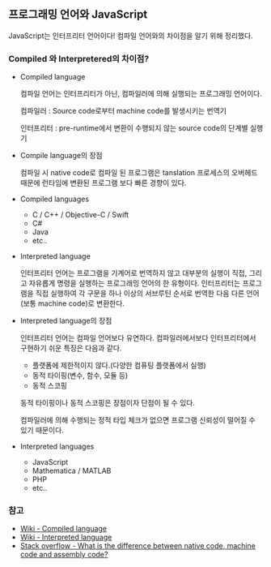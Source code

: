 ## 프로그래밍 언어와 JavaScript

JavaScript는 인터프리터 언어이다! 컴파일 언어와의 차이점을 알기 위해 정리했다.

### Compiled 와 Interpretered의 차이점?

- Compiled language

    컴파일 언어는 인터프리터가 아닌, 컴파일러에 의해 실행되는 프로그래밍 언어이다.

    컴파일러 : Source code로부터 machine code를 발생시키는 번역기

    인터프리터 : pre-runtime에서 변환이 수행되지 않는 source code의 단계별 실행기

- Compile language의 장점

    컴파일 시 native code로 컴파일 된 프로그램은 tanslation 프로세스의 오버헤드 때문에 런타임에 변환된 프로그램 보다 빠른 경향이 있다.

- Compiled languages
    - C / C++ / Objective-C / Swift
    - C#
    - Java
    - etc..

- Interpreted language

    인터프리터 언어는 프로그램을 기계어로 번역하지 않고 대부분의 실행이 직접, 그리고 자유롭게 명령을 실행하는 프로그래밍 언어의 한 유형이다. 인터프리터는 프로그램을 직접 실행하여 각 구문을 하나 이상의 서브루틴 순서로 번역한 다음 다른 언어(보통 machine code)로 변환한다.

- Interpreted language의 장점

    인터프리터 언어는 컴파일 언어보다 유연하다. 컴파일러에서보다 인터프리터에서 구현하기 쉬운 특징은 다음과 같다.

    - 플랫폼에 제한적이지 않다.(다양한 컴퓨팅 플랫폼에서 실행)
    - 동적 타이핑(변수, 함수, 모듈 등)
    - 동적 스코핑

    동적 타이핑이나 동적 스코핑은 장점이자 단점이 될 수 있다. 

    컴파일러에 의해 수행되는 정적 타입 체크가 없으면 프로그램 신뢰성이 떨어질 수 있기 때문이다.

- Interpreted languages
    - JavaScript
    - Mathematica / MATLAB
    - PHP
    - etc..

### 참고

- [Wiki - Compiled language](https://en.wikipedia.org/wiki/Compiled_language)
- [Wiki - Interpreted language](https://en.wikipedia.org/wiki/Interpreted_language)
- [Stack overflow - What is the difference between native code, machine code and assembly code?](https://stackoverflow.com/questions/3434202/what-is-the-difference-between-native-code-machine-code-and-assembly-code)